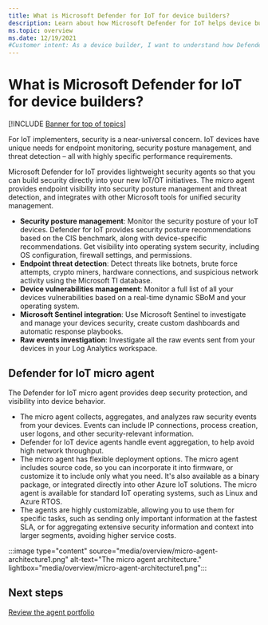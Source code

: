 ```yaml
---
title: What is Microsoft Defender for IoT for device builders?
description: Learn about how Microsoft Defender for IoT helps device builders to embed security into new IoT/OT devices.
ms.topic: overview
ms.date: 12/19/2021
#Customer intent: As a device builder, I want to understand how Defender for IoT can help secure my new IoT/OT initiatives.
---
```


# What is Microsoft Defender for IoT for device builders?

[!INCLUDE [Banner for top of topics](../includes/banner.md)]

For IoT implementers, security is a near-universal concern. IoT devices have unique needs for endpoint monitoring, security posture management, and threat detection – all with highly specific performance requirements.

Microsoft Defender for IoT provides lightweight security agents so that you can build security directly into your new IoT/OT initiatives. The micro agent provides endpoint visibility into security posture management and threat detection, and integrates with other Microsoft tools for unified security management.

- **Security posture management**: Monitor the security posture of your IoT devices. Defender for IoT provides security posture recommendations based on the CIS benchmark, along with device-specific recommendations. Get visibility into operating system security, including OS configuration, firewall settings, and permissions.
- **Endpoint threat detection**: Detect threats like botnets, brute force attempts, crypto miners, hardware connections, and suspicious network activity using the Microsoft TI database.
- **Device vulnerabilities management**: Monitor a full list of all your devices vulnerabilities based on a real-time dynamic SBoM and your operating system.
- **Microsoft Sentinel integration**: Use Microsoft Sentinel to investigate and manage your devices security, create custom dashboards and automatic response playbooks.
- **Raw events investigation**: Investigate all the raw events sent from your devices in your Log Analytics workspace.

## Defender for IoT micro agent

The Defender for IoT micro agent provides deep security protection, and visibility into device behavior.

- The micro agent collects, aggregates, and analyzes raw security events from your devices. Events can include IP connections, process creation, user logons, and other security-relevant information.
- Defender for IoT device agents handle event aggregation, to help avoid high network throughput.
- The micro agent has flexible deployment options. The micro agent includes source code, so you can incorporate it into firmware, or customize it to include only what you need. It's also available as a binary package, or integrated directly into other Azure IoT solutions. The micro agent is available for standard IoT operating systems, such as Linux and Azure RTOS.
- The agents are highly customizable, allowing you to use them for specific tasks, such as sending only important information at the fastest SLA, or for aggregating extensive security information and context into larger segments, avoiding higher service costs.

:::image type="content" source="media/overview/micro-agent-architecture1.png" alt-text="The micro agent architecture." lightbox="media/overview/micro-agent-architecture1.png":::

## Next steps

[Review the agent portfolio](concept-agent-portfolio-overview-os-support.md)

